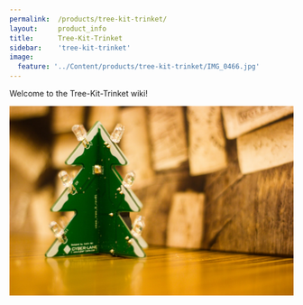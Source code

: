 ```yaml
---
permalink:	/products/tree-kit-trinket/
layout:		product_info
title:		Tree-Kit-Trinket
sidebar:    'tree-kit-trinket'
image:
  feature: '../Content/products/tree-kit-trinket/IMG_0466.jpg'
---
```

Welcome to the Tree-Kit-Trinket wiki!

![001]

[001]: /Content/products/tree-kit-trinket/IMG_0458.jpg